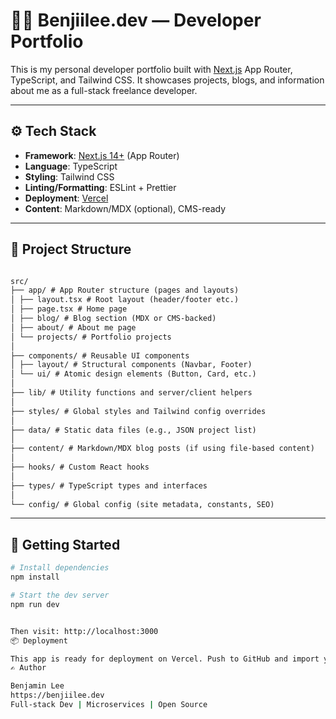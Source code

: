# 🧑‍💻 Benjiilee.dev — Developer Portfolio

This is my personal developer portfolio built with [Next.js](https://nextjs.org/) App Router, TypeScript, and Tailwind CSS. It showcases projects, blogs, and information about me as a full-stack freelance developer.

---

## ⚙️ Tech Stack

- **Framework**: [Next.js 14+](https://nextjs.org/) (App Router)
- **Language**: TypeScript
- **Styling**: Tailwind CSS
- **Linting/Formatting**: ESLint + Prettier
- **Deployment**: [Vercel](https://vercel.com/)
- **Content**: Markdown/MDX (optional), CMS-ready

---

## 📁 Project Structure

``` md

src/
├── app/ # App Router structure (pages and layouts)
│ ├── layout.tsx # Root layout (header/footer etc.)
│ ├── page.tsx # Home page
│ ├── blog/ # Blog section (MDX or CMS-backed)
│ ├── about/ # About me page
│ └── projects/ # Portfolio projects
│
├── components/ # Reusable UI components
│ ├── layout/ # Structural components (Navbar, Footer)
│ └── ui/ # Atomic design elements (Button, Card, etc.)
│
├── lib/ # Utility functions and server/client helpers
│
├── styles/ # Global styles and Tailwind config overrides
│
├── data/ # Static data files (e.g., JSON project list)
│
├── content/ # Markdown/MDX blog posts (if using file-based content)
│
├── hooks/ # Custom React hooks
│
├── types/ # TypeScript types and interfaces
│
└── config/ # Global config (site metadata, constants, SEO)

```
---

## 🚀 Getting Started

```bash
# Install dependencies
npm install

# Start the dev server
npm run dev


Then visit: http://localhost:3000
📦 Deployment

This app is ready for deployment on Vercel. Push to GitHub and import your repo into Vercel for instant CI/CD.
✍️ Author

Benjamin Lee
https://benjiilee.dev
Full-stack Dev | Microservices | Open Source